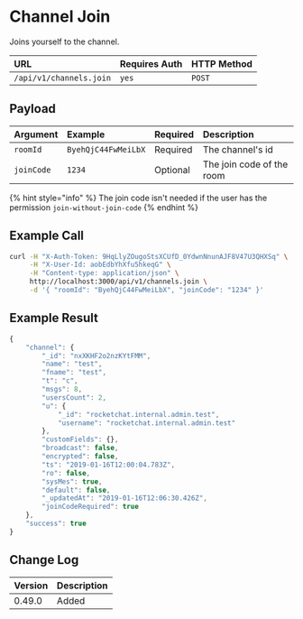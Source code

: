 # Channel Join

Joins yourself to the channel.

| URL | Requires Auth | HTTP Method |
| :--- | :--- | :--- |
| `/api/v1/channels.join` | `yes` | `POST` |

## Payload

| Argument | Example | Required | Description |
| :--- | :--- | :--- | :--- |
| `roomId` | `ByehQjC44FwMeiLbX` | Required | The channel's id |
| `joinCode` | `1234` | Optional | The join code of the room |

{% hint style="info" %}
The join code isn't needed if the user has the permission `join-without-join-code`
{% endhint %}

## Example Call

```bash
curl -H "X-Auth-Token: 9HqLlyZOugoStsXCUfD_0YdwnNnunAJF8V47U3QHXSq" \
     -H "X-User-Id: aobEdbYhXfu5hkeqG" \
     -H "Content-type: application/json" \
     http://localhost:3000/api/v1/channels.join \
     -d '{ "roomId": "ByehQjC44FwMeiLbX", "joinCode": "1234" }'
```

## Example Result

```javascript
{
    "channel": {
        "_id": "nxXKHF2o2nzKYtFMM",
        "name": "test",
        "fname": "test",
        "t": "c",
        "msgs": 8,
        "usersCount": 2,
        "u": {
            "_id": "rocketchat.internal.admin.test",
            "username": "rocketchat.internal.admin.test"
        },
        "customFields": {},
        "broadcast": false,
        "encrypted": false,
        "ts": "2019-01-16T12:00:04.783Z",
        "ro": false,
        "sysMes": true,
        "default": false,
        "_updatedAt": "2019-01-16T12:06:30.426Z",
        "joinCodeRequired": true
    },
    "success": true
}
```

## Change Log

| Version | Description |
| :--- | :--- |
| 0.49.0 | Added |

